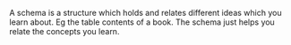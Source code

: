 A schema is a structure which holds and relates different ideas which you learn about. Eg the table contents of a book. The schema just helps you relate the concepts you learn. 